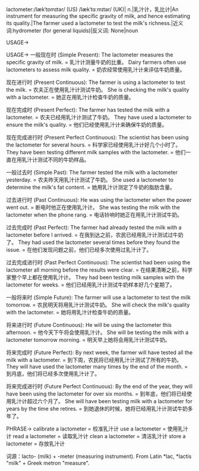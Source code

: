 lactometer:/lækˈtɒmɪtər/ (US) /lækˈtɑːmɪtər/ (UK)| n.|乳汁计，乳比计|An instrument for measuring the specific gravity of milk, and hence estimating its quality.|The farmer used a lactometer to test the milk's richness.|近义词:hydrometer (for general liquids)|反义词: None|noun

USAGE->

USAGE->
一般现在时 (Simple Present):
The lactometer measures the specific gravity of milk. = 乳汁计测量牛奶的比重。
Dairy farmers often use lactometers to assess milk quality. = 奶农经常使用乳汁计来评估牛奶质量。

现在进行时 (Present Continuous):
The farmer is using a lactometer to test the milk. = 农夫正在使用乳汁计测试牛奶。
She is checking the milk's quality with a lactometer. = 她正在用乳汁计检查牛奶的质量。

现在完成时 (Present Perfect):
The farmer has tested the milk with a lactometer. = 农夫已经用乳汁计测试了牛奶。
They have used a lactometer to ensure the milk's quality. = 他们已经使用乳汁计来确保牛奶的质量。


现在完成进行时 (Present Perfect Continuous):
The scientist has been using the lactometer for several hours. = 科学家已经使用乳汁计好几个小时了。
They have been testing different milk samples with the lactometer. = 他们一直在用乳汁计测试不同的牛奶样品。

一般过去时 (Simple Past):
The farmer tested the milk with a lactometer yesterday. = 农夫昨天用乳汁计测试了牛奶。
She used a lactometer to determine the milk's fat content. = 她用乳汁计测定了牛奶的脂肪含量。

过去进行时 (Past Continuous):
He was using the lactometer when the power went out. =  断电时他正在使用乳汁计。
She was testing the milk with the lactometer when the phone rang. = 电话铃响时她正在用乳汁计测试牛奶。

过去完成时 (Past Perfect):
The farmer had already tested the milk with a lactometer before I arrived. = 在我到达之前，农民已经用乳汁计测试过牛奶了。
They had used the lactometer several times before they found the issue. = 在他们发现问题之前，他们已经多次使用过乳汁计了。

过去完成进行时 (Past Perfect Continuous):
The scientist had been using the lactometer all morning before the results were clear. = 在结果清晰之前，科学家整个早上都在使用乳汁计。
They had been testing milk samples with the lactometer for weeks. = 他们已经用乳汁计测试牛奶样本好几个星期了。

一般将来时 (Simple Future):
The farmer will use a lactometer to test the milk tomorrow. = 农民明天将用乳汁计测试牛奶。
She will check the milk's quality with the lactometer. = 她将用乳汁计检查牛奶的质量。

将来进行时 (Future Continuous):
He will be using the lactometer this afternoon. = 他今天下午将会使用乳汁计。
She will be testing the milk with a lactometer tomorrow morning. = 明天早上她将会用乳汁计测试牛奶。


将来完成时 (Future Perfect):
By next week, the farmer will have tested all the milk with a lactometer. = 到下周，农民将已经用乳汁计测试了所有的牛奶。
They will have used the lactometer many times by the end of the month. = 到月底，他们将已经多次使用乳汁计了。

将来完成进行时 (Future Perfect Continuous):
By the end of the year, they will have been using the lactometer for over six months. = 到年底，他们将已经使用乳汁计超过六个月了。
She will have been testing milk with a lactometer for years by the time she retires. = 到她退休的时候，她将已经用乳汁计测试牛奶多年了。


PHRASE->
calibrate a lactometer = 校准乳汁计
use a lactometer = 使用乳汁计
read a lactometer = 读取乳汁计
clean a lactometer = 清洁乳汁计
store a lactometer = 存放乳汁计


词源：lacto- (milk) + -meter (measuring instrument). From Latin *lac, *lactis "milk" + Greek metron "measure".
